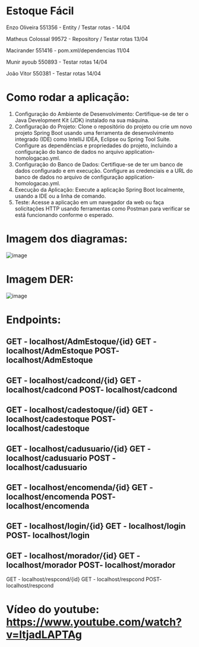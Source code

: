 # Estoque Fácil

 Enzo Oliveira 551356 - Entity / Testar rotas - 14/04

 Matheus Colossal 99572  - Repository / Testar rotas 13/04

 Macirander 551416 - pom.xml/dependencias 11/04

 Munir ayoub 550893  - Testar rotas 14/04

 João Vitor 550381 - Testar rotas 14/04


# Como rodar a aplicação:
1. Configuração do Ambiente de Desenvolvimento:
Certifique-se de ter o Java Development Kit (JDK) instalado na sua máquina.
2. Configuração do Projeto:
Clone o repositório do projeto ou crie um novo projeto Spring Boot usando uma ferramenta de desenvolvimento integrado (IDE) como IntelliJ IDEA, Eclipse ou Spring Tool Suite.
Configure as dependências e propriedades do projeto, incluindo a configuração do banco de dados no arquivo application-homologacao.yml.
3. Configuração do Banco de Dados:
Certifique-se de ter um banco de dados configurado e em execução. Configure as credenciais e a URL do banco de dados no arquivo de configuração application-homologacao.yml.
4. Execução da Aplicação:
Execute a aplicação Spring Boot localmente, usando a IDE ou a linha de comando.
5. Teste:
Acesse a aplicação em um navegador da web ou faça solicitações HTTP usando ferramentas como Postman para verificar se está funcionando conforme o esperado.


# Imagem dos diagramas:
![image](https://github.com/BernardoliveiraFiap/JavaSpringSprint1/assets/126569987/c0e28e1d-92e0-474c-8d83-584167878c84)

# Imagem DER: 
![image](https://github.com/BernardoliveiraFiap/JavaSpringSprint1/assets/126569987/d8c70218-e9b9-4df5-95e5-29ef09a0f007)



# Endpoints: 
GET - localhost/AdmEstoque/{id}
GET - localhost/AdmEstoque
POST- localhost/AdmEstoque
---------------------------------
 
GET - localhost/cadcond/{id}
GET - localhost/cadcond
POST- localhost/cadcond
---------------------------------
GET - localhost/cadestoque/{id}
GET - localhost/cadestoque
POST- localhost/cadestoque
---------------------------------
GET - localhost/cadusuario/{id}
GET - localhost/cadusuario
POST - localhost/cadusuario
--------------------------------- 
GET - localhost/encomenda/{id}
GET - localhost/encomenda
POST- localhost/encomenda
--------------------------------- 
GET - localhost/login/{id}
GET - localhost/login
POST- localhost/login
--------------------------------- 
GET - localhost/morador/{id}
GET - localhost/morador
POST- localhost/morador
--------------------------------- 
GET - localhost/respcond/{id}
GET - localhost/respcond
POST- localhost/respcond

# Vídeo do youtube: https://www.youtube.com/watch?v=ltjadLAPTAg
